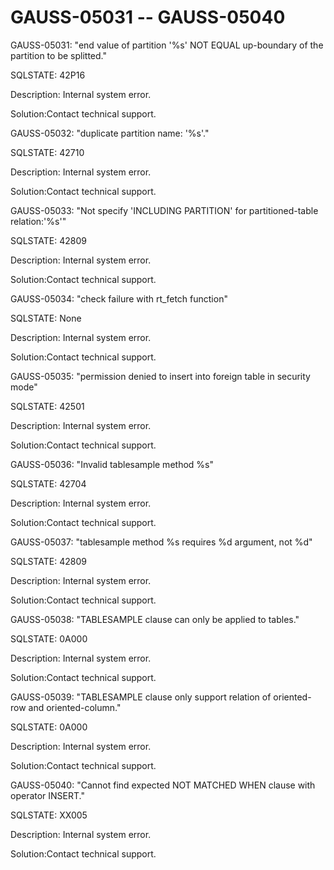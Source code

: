 # GAUSS-05031 -- GAUSS-05040<a name="EN-US_TOPIC_0302073182"></a>

GAUSS-05031: "end value of partition '%s' NOT EQUAL up-boundary of the partition to be splitted."

SQLSTATE: 42P16

Description: Internal system error.

Solution:Contact technical support.

GAUSS-05032: "duplicate partition name: '%s'."

SQLSTATE: 42710

Description: Internal system error.

Solution:Contact technical support.

GAUSS-05033: "Not specify 'INCLUDING PARTITION' for partitioned-table relation:'%s'"

SQLSTATE: 42809

Description: Internal system error.

Solution:Contact technical support.

GAUSS-05034: "check failure with rt\_fetch function"

SQLSTATE: None

Description: Internal system error.

Solution:Contact technical support.

GAUSS-05035: "permission denied to insert into foreign table in security mode"

SQLSTATE: 42501

Description: Internal system error.

Solution:Contact technical support.

GAUSS-05036: "Invalid tablesample method %s"

SQLSTATE: 42704

Description: Internal system error.

Solution:Contact technical support.

GAUSS-05037: "tablesample method %s requires %d argument, not %d"

SQLSTATE: 42809

Description: Internal system error.

Solution:Contact technical support.

GAUSS-05038: "TABLESAMPLE clause can only be applied to tables."

SQLSTATE: 0A000

Description: Internal system error.

Solution:Contact technical support.

GAUSS-05039: "TABLESAMPLE clause only support relation of oriented-row and oriented-column."

SQLSTATE: 0A000

Description: Internal system error.

Solution:Contact technical support.

GAUSS-05040: "Cannot find expected NOT MATCHED WHEN clause with operator INSERT."

SQLSTATE: XX005

Description: Internal system error.

Solution:Contact technical support.

